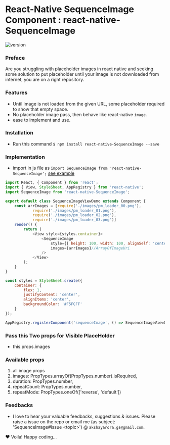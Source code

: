 # React-Native SequenceImage Component : react-native-SequenceImage

![version](https://img.shields.io/badge/version-0.0.1-green.svg)

### Preface

Are you struggling with placeholder images in react native and seeking some solution to put placeholder until your image is not downloaded from internet, you are on a right repository.

### Features

* Until image is not loaded from the given URL, some placeholder required to show that empty space.
* No placeholder image pass, then behave like react-native `image`.
* ease to implement and use.

### Installation

* Run this command `$ npm install react-native-SequenceImage --save`

### Implementation

* import in js file as `import SequenceImage from 'react-native-SequenceImage';` [see example](https://github.com/akshayaroraGS/react-native-SequenceImage/blob/master/demo/index.ios.js)

```JavaScript
import React, { Component } from 'react';
import { View, StyleSheet, AppRegistry } from 'react-native';
import SequenceImage from 'react-native-SequenceImage';

export default class SequenceImageViewDemo extends Component {
	const arrImages = [require('./images/pm_loader_00.png'),
			require('./images/pm_loader_01.png'),
			require('./images/pm_loader_02.png'),
			require('./images/pm_loader_03.png')]
	render() {
		return (
			<View style={styles.container}>
				<SequenceImage
					style={{ height: 100, width: 100, alignSelf: 'center', justifyContent: 'center' }}
					images={arrImages}//ArrayOfImageUri
				/>
			</View>
		);
	}
}

const styles = StyleSheet.create({
	container: {
		flex: 1,
		justifyContent: 'center',
		alignItems: 'center',
		backgroundColor: '#F5FCFF'
	}
});

AppRegistry.registerComponent('sequenceImage', () => SequenceImageViewDemo);
```

### Pass this Two props for Visible PlaceHolder

* this.props.images

### Available props

1.  all image props
2.  images: PropTypes.arrayOf(PropTypes.number).isRequired,
3.  duration: PropTypes.number,
4.  repeatCount: PropTypes.number,
5.  repeatMode: PropTypes.oneOf(['reverse', 'default'])

### Feedbacks

* I love to hear your valuable feedbacks, suggestions & issues. Please raise a issue on the repo or email me (as subject: 'SequenceImage#issue &lt;topic&gt;') @ `akshayarora.gs@gmail.com`.

❤️ Voila! Happy coding...

